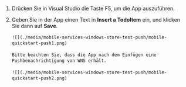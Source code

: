 
1. Drücken Sie in Visual Studio die Taste F5, um die App auszuführen.
2. Geben Sie in der App einen Text in **Insert a TodoItem** ein, und klicken Sie dann auf **Save**.
   
       ![](./media/mobile-services-windows-store-test-push/mobile-quickstart-push1.png)
   
       Bitte beachten Sie, dass die App nach dem Einfügen eine Pushbenachrichtigung von WNS erhält.
   
       ![](./media/mobile-services-windows-store-test-push/mobile-quickstart-push2.png)

<!---HONumber=Oct15_HO3-->